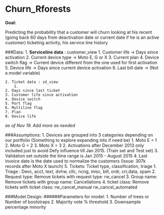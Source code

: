 # Churn_Rforests
**Goal:**

Predicting the probability that a customer will churn looking at 
his recent (going back 60 days from deactivation date or current date
if he is an active customer) ticketing activity, his service line history

###Data:
	1. <b>Serviceline data</b> : customer_view
		1. Customer life -> Days since activation
		2. Current device type -> Moto E, G or X 
		3. Current plan 
		4. Device switch flag -> Current device different from the one 
			used for first activation
		5. Device life -> Days since current device activation
		6. Last bill date -> (Not a model variable)
	
	2. Ticket data : zd_view
		1. 
	2. Days since last ticket
	3. Customer life since activation
	4. Device switch
	5. Port flag
	6. Multiline flag
	7. Plan
	8. Device life

*as of Nov 19. Add more as needed*	
	

###Assumptions:
	1. Devices are grouped into 3 categories depending on our portfolio 
		(Something to explore expanding into if need be)
		1. Moto E = 1
		2. Moto G = 2
		3. Moto X = 3
	2. Activations after December 2013 only included just to avoid Defy 
		influence till Jan 2015. (Train set and Test set)
	3. Validation set outside the time range is Jan 2015 - August 2015
	4. Last invoice date is the date used to normalize the customers
		(Issue: 307k records after Moto X launch)
	5. Tickets: Ticket type, classification, triage
		1. Triage : Devc, acct, text, dvhw, cllc, ncng, misc, bill, ordr, crr,data, spam
		2. Request type: Remove tickets with request type: rw_cancel
		3. Group name: Remove tickets with group name: Cancellations
		4. ticket class: Remove tickets with ticket class: rw_cancel_manual rw_cancel_automated
	
	
###Model Design:
######Parameters for model: 
	1. Number of trees or Number of bootstraps
	2. Majority vote % threshold
	3. Downsample percentage minority

